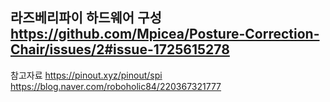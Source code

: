 라즈베리파이 하드웨어 구성
https://github.com/Mpicea/Posture-Correction-Chair/issues/2#issue-1725615278
---
참고자료
https://pinout.xyz/pinout/spi
https://blog.naver.com/roboholic84/220367321777
